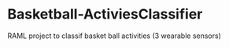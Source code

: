 # Basketball-ActiviesClassifier
RAML project to classif basket ball activities (3 wearable sensors) 
